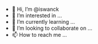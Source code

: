 - 👋 Hi, I’m @iswanck
- 👀 I’m interested in ...
- 🌱 I’m currently learning ...
- 💞️ I’m looking to collaborate on ...
- 📫 How to reach me ...

<!---
iswanck/iswanck is a ✨ special ✨ repository because its `README.md` (this file) appears on your GitHub profile.
You can click the Preview link to take a look at your changes.
--->
